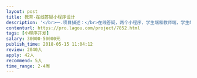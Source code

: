```yaml
---                
layout: post       
title: 教育-在线答疑小程序设计           
description: '</br>一.项目描述：</br>在线答疑，两个小程序，学生端和教师端，学生端主要是拍照上传问题和录音，教师是拍照上传回到和录音。</br></br>二.主要功能点：</br>在线答疑-学生端：上传试题（拍照上传，录音）；邀请列表</br>在线答疑-教师端：回答问题（拍照上传，录音）；任务管理</br>后台功能：问题管理、用户列表、全国免费答疑机会配置、教师账号配置</br></br>三.可参考产品：小猿搜题</br></br>四.人员要求：无</br>'     
contenturl: https://pro.lagou.com/project/7852.html      
tags: [小程序开发]            
salary: 30000-50000元          
publish_time: 2018-05-15 11:04:12         
review: 2040人                   
apply: 42人                   
recommend: 5人                   
time_range: 2-4周              
---                 
```

